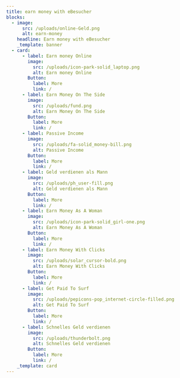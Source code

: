 ```yaml
---
title: earn money with eBesucher
blocks:
  - image:
      src: /uploads/online-Geld.png
      alt: earn-money
    headline: Earn money with eBesucher
    _template: banner
  - card:
      - label: Earn money Online
        image:
          src: /uploads/icon-park-solid_laptop.png
          alt: Earn money Online
        Button:
          label: More
          link: /
      - label: Earn Money On The Side
        image:
          src: /uploads/fund.png
          alt: Earn Money On The Side
        Button:
          label: More
          link: /
      - label: Passive Income
        image:
          src: /uploads/fa-solid_money-bill.png
          alt: Passive Income
        Button:
          label: More
          link: /
      - label: Geld verdienen als Mann
        image:
          src: /uploads/ph_user-fill.png
          alt: Geld verdienen als Mann
        Button:
          label: More
          link: /
      - label: Earn Money As A Woman
        image:
          src: /uploads/icon-park-solid_girl-one.png
          alt: Earn Money As A Woman
        Button:
          label: More
          link: /
      - label: Earn Money With Clicks
        image:
          src: /uploads/solar_cursor-bold.png
          alt: Earn Money With Clicks
        Button:
          label: More
          link: /
      - label: Get Paid To Surf
        image:
          src: /uploads/pepicons-pop_internet-circle-filled.png
          alt: Get Paid To Surf
        Button:
          label: More
          link: /
      - label: Schnelles Geld verdienen
        image:
          src: /uploads/thunderbolt.png
          alt: Schnelles Geld verdienen
        Button:
          label: More
          link: /
    _template: card
---
```







